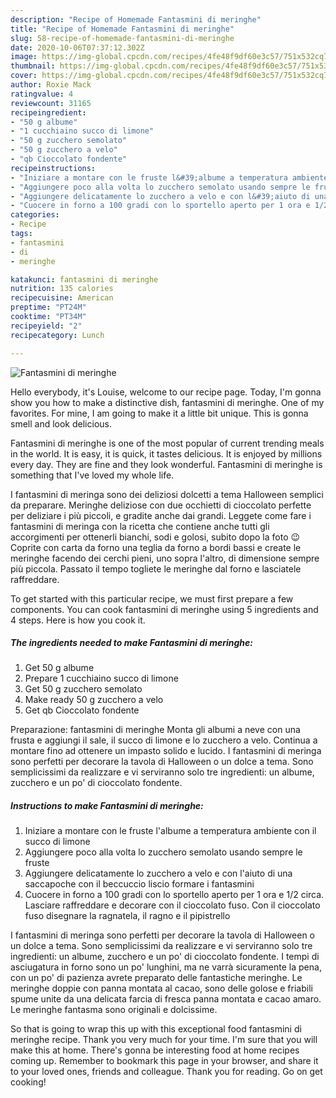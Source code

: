 ```yaml
---
description: "Recipe of Homemade Fantasmini di meringhe"
title: "Recipe of Homemade Fantasmini di meringhe"
slug: 58-recipe-of-homemade-fantasmini-di-meringhe
date: 2020-10-06T07:37:12.302Z
image: https://img-global.cpcdn.com/recipes/4fe48f9df60e3c57/751x532cq70/fantasmini-di-meringhe-recipe-main-photo.jpg
thumbnail: https://img-global.cpcdn.com/recipes/4fe48f9df60e3c57/751x532cq70/fantasmini-di-meringhe-recipe-main-photo.jpg
cover: https://img-global.cpcdn.com/recipes/4fe48f9df60e3c57/751x532cq70/fantasmini-di-meringhe-recipe-main-photo.jpg
author: Roxie Mack
ratingvalue: 4
reviewcount: 31165
recipeingredient:
- "50 g albume"
- "1 cucchiaino succo di limone"
- "50 g zucchero semolato"
- "50 g zucchero a velo"
- "qb Cioccolato fondente"
recipeinstructions:
- "Iniziare a montare con le fruste l&#39;albume a temperatura ambiente con il succo di limone"
- "Aggiungere poco alla volta lo zucchero semolato usando sempre le fruste"
- "Aggiungere delicatamente lo zucchero a velo e con l&#39;aiuto di una saccapoche con il beccuccio liscio formare i fantasmini"
- "Cuocere in forno a 100 gradi con lo sportello aperto per 1 ora e 1/2 circa. Lasciare raffreddare e decorare con il cioccolato fuso. Con il cioccolato fuso disegnare la ragnatela, il ragno e il pipistrello"
categories:
- Recipe
tags:
- fantasmini
- di
- meringhe

katakunci: fantasmini di meringhe 
nutrition: 135 calories
recipecuisine: American
preptime: "PT24M"
cooktime: "PT34M"
recipeyield: "2"
recipecategory: Lunch

---
```



![Fantasmini di meringhe](https://img-global.cpcdn.com/recipes/4fe48f9df60e3c57/751x532cq70/fantasmini-di-meringhe-recipe-main-photo.jpg)

Hello everybody, it's Louise, welcome to our recipe page. Today, I'm gonna show you how to make a distinctive dish, fantasmini di meringhe. One of my favorites. For mine, I am going to make it a little bit unique. This is gonna smell and look delicious.

Fantasmini di meringhe is one of the most popular of current trending meals in the world. It is easy, it is quick, it tastes delicious. It is enjoyed by millions every day. They are fine and they look wonderful. Fantasmini di meringhe is something that I've loved my whole life.

I fantasmini di meringa sono dei deliziosi dolcetti a tema Halloween semplici da preparare. Meringhe deliziose con due occhietti di cioccolato perfette per deliziare i più piccoli, e gradite anche dai grandi. Leggete come fare i fantasmini di meringa con la ricetta che contiene anche tutti gli accorgimenti per ottenerli bianchi, sodi e golosi, subito dopo la foto 😉 Coprite con carta da forno una teglia da forno a bordi bassi e create le meringhe facendo dei cerchi pieni, uno sopra l&#39;altro, di dimensione sempre più piccola. Passato il tempo togliete le meringhe dal forno e lasciatele raffreddare.


To get started with this particular recipe, we must first prepare a few components. You can cook fantasmini di meringhe using 5 ingredients and 4 steps. Here is how you cook it.

<!--inarticleads1-->

##### The ingredients needed to make Fantasmini di meringhe:

1. Get 50 g albume
1. Prepare 1 cucchiaino succo di limone
1. Get 50 g zucchero semolato
1. Make ready 50 g zucchero a velo
1. Get qb Cioccolato fondente


Preparazione: fantasmini di meringhe Monta gli albumi a neve con una frusta e aggiungi il sale, il succo di limone e lo zucchero a velo. Continua a montare fino ad ottenere un impasto solido e lucido. I fantasmini di meringa sono perfetti per decorare la tavola di Halloween o un dolce a tema. Sono semplicissimi da realizzare e vi serviranno solo tre ingredienti: un albume, zucchero e un po&#39; di cioccolato fondente. 

<!--inarticleads2-->

##### Instructions to make Fantasmini di meringhe:

1. Iniziare a montare con le fruste l&#39;albume a temperatura ambiente con il succo di limone
1. Aggiungere poco alla volta lo zucchero semolato usando sempre le fruste
1. Aggiungere delicatamente lo zucchero a velo e con l&#39;aiuto di una saccapoche con il beccuccio liscio formare i fantasmini
1. Cuocere in forno a 100 gradi con lo sportello aperto per 1 ora e 1/2 circa. Lasciare raffreddare e decorare con il cioccolato fuso. Con il cioccolato fuso disegnare la ragnatela, il ragno e il pipistrello


I fantasmini di meringa sono perfetti per decorare la tavola di Halloween o un dolce a tema. Sono semplicissimi da realizzare e vi serviranno solo tre ingredienti: un albume, zucchero e un po&#39; di cioccolato fondente. I tempi di asciugatura in forno sono un po&#39; lunghini, ma ne varrà sicuramente la pena, con un po&#39; di pazienza avrete preparato delle fantastiche meringhe. Le meringhe doppie con panna montata al cacao, sono delle golose e friabili spume unite da una delicata farcia di fresca panna montata e cacao amaro. Le meringhe fantasma sono originali e dolcissime. 

So that is going to wrap this up with this exceptional food fantasmini di meringhe recipe. Thank you very much for your time. I'm sure that you will make this at home. There's gonna be interesting food at home recipes coming up. Remember to bookmark this page in your browser, and share it to your loved ones, friends and colleague. Thank you for reading. Go on get cooking!
